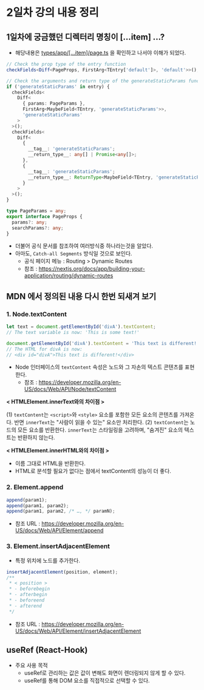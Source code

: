 # 2일차 강의 내용 정리

## 1일차에 궁금했던 디렉터리 명칭이 [...item] ...?

- 해당내용은 [types/app/[...item]/page.ts](../uiComponents/.next/types/app/[...item]/page.ts) 을 확인하고 나서야 이해가 되었다.

```ts
// Check the prop type of the entry function
checkFields<Diff<PageProps, FirstArg<TEntry['default']>, 'default'>>();

// Check the arguments and return type of the generateStaticParams function
if ('generateStaticParams' in entry) {
  checkFields<
    Diff<
      { params: PageParams },
      FirstArg<MaybeField<TEntry, 'generateStaticParams'>>,
      'generateStaticParams'
    >
  >();
  checkFields<
    Diff<
      {
        __tag__: 'generateStaticParams';
        __return_type__: any[] | Promise<any[]>;
      },
      {
        __tag__: 'generateStaticParams';
        __return_type__: ReturnType<MaybeField<TEntry, 'generateStaticParams'>>;
      }
    >
  >();
}

type PageParams = any;
export interface PageProps {
  params?: any;
  searchParams?: any;
}
```

- 더불어 공식 문서를 참조하여 여러방식중 하나라는것을 알았다.
- 아마도, `Catch-all Segments` 방식일 것으로 보인다.
  - 공식 페이지 메뉴 : Routing > Dynamic Routes
  - 참조 : https://nextjs.org/docs/app/building-your-application/routing/dynamic-routes

## MDN 에서 정의된 내용 다시 한번 되새겨 보기

### 1. Node.textContent

```js
let text = document.getElementById('divA').textContent;
// The text variable is now: 'This is some text!'

document.getElementById('divA').textContent = 'This text is different!';
// The HTML for divA is now:
// <div id="divA">This text is different!</div>
```

- Node 인터페이스의 `textContent` 속성은 노드와 그 자손의 텍스트 콘텐츠를 표현한다.
  - 참조 : https://developer.mozilla.org/en-US/docs/Web/API/Node/textContent

**< HTMLElement.innerText와의 차이점 >**

(1) `textContent`는 `<script>`와 `<style>` 요소를 포함한 모든 요소의 콘텐츠를 가져온다. 반면 `innerText`는 "사람이 읽을 수 있는" 요소만 처리한다.
(2) `textContent`는 노드의 모든 요소를 반환한다. `innerText`는 스타일링을 고려하며, "숨겨진" 요소의 텍스트는 반환하지 않는다.

**< HTMLElement.innerHTML와의 차이점 >**

- 이름 그대로 HTML을 반환한다.
- HTML로 분석할 필요가 없다는 점에서 textContent의 성능이 더 좋다.

### 2. Element.append

```js
append(param1);
append(param1, param2);
append(param1, param2, /* …, */ paramN);
```

- 참조 URL : https://developer.mozilla.org/en-US/docs/Web/API/Element/append

### 3. Element.insertAdjacentElement

- 특정 위치에 노드를 추가한다.

```js
insertAdjacentElement(position, element);
/**
 * < position >
 * - beforebegin
 * - afterbegin
 * - beforeend
 * - afterend
 */
```

- 참조 URL : https://developer.mozilla.org/en-US/docs/Web/API/Element/insertAdjacentElement

## useRef (React-Hook)

- 주요 사용 목적
  - useRef로 관리하는 값은 값이 변해도 화면이 렌더링되지 않게 할 수 있다.
  - useRef를 통해 DOM 요소를 직접적으로 선택할 수 있다.

